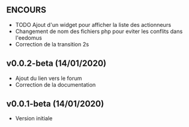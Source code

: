 ## ENCOURS

* TODO Ajout d'un widget pour afficher la liste des actionneurs
* Changement de nom des fichiers php pour eviter les conflits dans l'eedomus
* Correction de la transition 2s

## v0.0.2-beta (14/01/2020)

* Ajout du lien vers le forum
* Correction de la documentation

## v0.0.1-beta (14/01/2020)

* Version initiale
